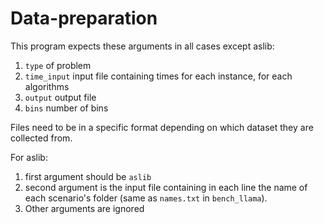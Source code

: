 # Data-preparation

This program expects these arguments in all cases except aslib:
1. `type` of problem 
2. `time_input` input file containing times for each instance, for each algorithms
3. `output` output file
4. `bins` number of bins

Files need to be in a specific format depending on which dataset they are collected from.

For aslib:
1. first argument should be `aslib`
2. second argument is the input file containing in each line the name of each scenario's folder (same as `names.txt` in `bench_llama`).
3. Other arguments are ignored